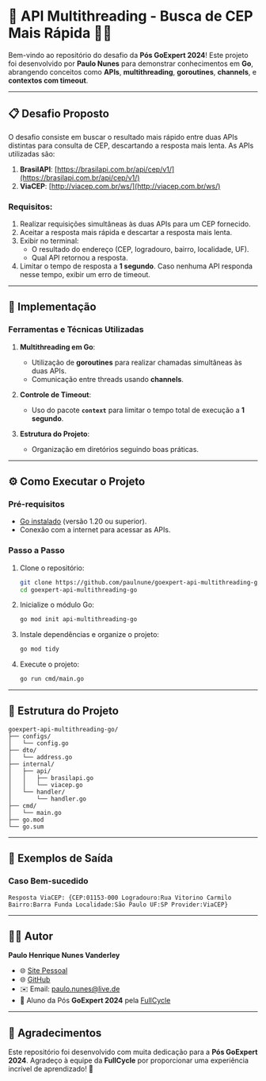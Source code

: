 
# 🔄 API Multithreading - Busca de CEP Mais Rápida 🏃‍♂️

Bem-vindo ao repositório do desafio da **Pós GoExpert 2024**! Este projeto foi desenvolvido por **Paulo Nunes** para demonstrar conhecimentos em **Go**, abrangendo conceitos como **APIs**, **multithreading**, **goroutines**, **channels**, e **contextos com timeout**.

---

## 📋 Desafio Proposto

O desafio consiste em buscar o resultado mais rápido entre duas APIs distintas para consulta de CEP, descartando a resposta mais lenta. As APIs utilizadas são:

1. **BrasilAPI**: [https://brasilapi.com.br/api/cep/v1/](https://brasilapi.com.br/api/cep/v1/)
2. **ViaCEP**: [http://viacep.com.br/ws/](http://viacep.com.br/ws/)

### Requisitos:

1. Realizar requisições simultâneas às duas APIs para um CEP fornecido.
2. Aceitar a resposta mais rápida e descartar a resposta mais lenta.
3. Exibir no terminal:
   - O resultado do endereço (CEP, logradouro, bairro, localidade, UF).
   - Qual API retornou a resposta.
4. Limitar o tempo de resposta a **1 segundo**. Caso nenhuma API responda nesse tempo, exibir um erro de timeout.

---

## 🚀 Implementação

### Ferramentas e Técnicas Utilizadas

1. **Multithreading em Go**:
   - Utilização de **goroutines** para realizar chamadas simultâneas às duas APIs.
   - Comunicação entre threads usando **channels**.

2. **Controle de Timeout**:
   - Uso do pacote **`context`** para limitar o tempo total de execução a **1 segundo**.

3. **Estrutura do Projeto**:
   - Organização em diretórios seguindo boas práticas.

---

## ⚙️ Como Executar o Projeto

### Pré-requisitos

- [Go instalado](https://golang.org/dl/) (versão 1.20 ou superior).
- Conexão com a internet para acessar as APIs.

### Passo a Passo

1. Clone o repositório:
   ```bash
   git clone https://github.com/paulnune/goexpert-api-multithreading-go.git
   cd goexpert-api-multithreading-go
   ```

2. Inicialize o módulo Go:
   ```bash
   go mod init api-multithreading-go
   ```

3. Instale dependências e organize o projeto:
   ```bash
   go mod tidy
   ```

4. Execute o projeto:
   ```bash
   go run cmd/main.go
   ```

---

## 📂 Estrutura do Projeto

```
goexpert-api-multithreading-go/
├── configs/
│   └── config.go
├── dto/
│   └── address.go
├── internal/
│   ├── api/
│   │   ├── brasilapi.go
│   │   └── viacep.go
│   └── handler/
│       └── handler.go
├── cmd/
│   └── main.go
├── go.mod
└── go.sum
```

---

## 📝 Exemplos de Saída

### Caso Bem-sucedido
```
Resposta ViaCEP: {CEP:01153-000 Logradouro:Rua Vitorino Carmilo Bairro:Barra Funda Localidade:São Paulo UF:SP Provider:ViaCEP}
```

---

## 👨‍💻 Autor

**Paulo Henrique Nunes Vanderley**  
- 🌐 [Site Pessoal](https://www.paulonunes.dev/)  
- 🌐 [GitHub](https://github.com/paulnune)  
- ✉️ Email: [paulo.nunes@live.de](mailto:paulo.nunes@live.de)  
- 🚀 Aluno da Pós **GoExpert 2024** pela [FullCycle](https://fullcycle.com.br)

---

## 🎉 Agradecimentos

Este repositório foi desenvolvido com muita dedicação para a **Pós GoExpert 2024**. Agradeço à equipe da **FullCycle** por proporcionar uma experiência incrível de aprendizado! 🚀